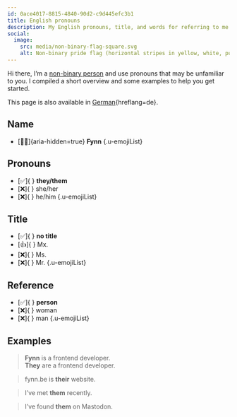 ```yaml
---
id: 0ace4017-8815-4840-90d2-c9d445efc3b1
title: English pronouns
description: My English pronouns, title, and words for referring to me.
social:
  image:
    src: media/non-binary-flag-square.svg
    alt: Non-binary pride flag (horizontal stripes in yellow, white, purple, black).
---
```


Hi there, I’m a [non-binary person](https://en.wikipedia.org/wiki/Non-binary_gender) and use pronouns that may be unfamiliar to you. I compiled a short overview and some examples to help you get started.

This page is also available in [German](../de/){hreflang=de}.

## Name

* [🧑🏻]{aria-hidden=true} **Fynn**
{.u-emojiList}

## Pronouns

* [✅]{ } **they/them**
* [❌]{ } she/her
* [❌]{ } he/him
{.u-emojiList}

## Title

* [✅]{ } **no title**
* [👍]{ } Mx.
* [❌]{ } Ms.
* [❌]{ } Mr.
{.u-emojiList}

## Reference

* [✅]{ } **person**
* [❌]{ } woman
* [❌]{ } man
{.u-emojiList}

## Examples

> **Fynn** is a frontend developer.<br>
> **They** are a frontend developer.

> fynn.be is **their** website.

> I’ve met **them** recently.

> I’ve found **them** on Mastodon.

